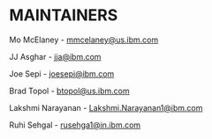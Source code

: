 # MAINTAINERS

Mo McElaney - mmcelaney@us.ibm.com

JJ Asghar - jja@ibm.com

Joe Sepi - joesepi@ibm.com

Brad Topol - btopol@us.ibm.com

Lakshmi Narayanan  - Lakshmi.Narayanan1@ibm.com

Ruhi Sehgal - rusehga1@in.ibm.com
